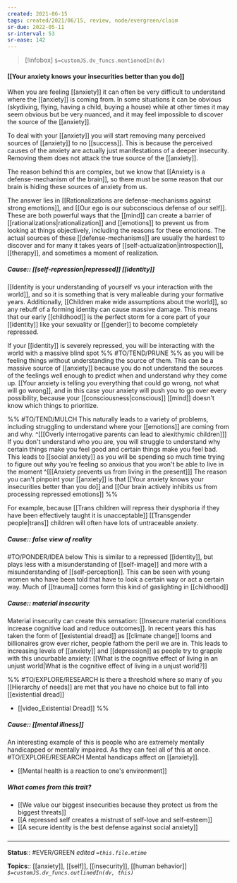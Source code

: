 ```yaml
---
created: 2021-06-15
tags: created/2021/06/15, review, node/evergreen/claim
sr-due: 2022-05-11
sr-interval: 53
sr-ease: 142
---
```

> [!infobox]
`$=customJS.dv_funcs.mentionedIn(dv)`

#### [[Your anxiety knows your insecurities better than you do]] 

When you are feeling [[anxiety]] it can often be very difficult to understand where the [[anxiety]] is coming from. In some situations it can be obvious (skydiving, flying, having a child, buying a house) while at other times it may seem obvious but be very nuanced, and it may feel impossible to discover the source of the [[anxiety]].

To deal with your [[anxiety]] you will start removing many perceived sources of [[anxiety]] to no [[success]]. This is because the perceived causes of the anxiety are actually just manifestations of a deeper insecurity. Removing them does not attack the true source of the [[anxiety]].

The reason behind this are complex, but we know that [[Anxiety is a defense-mechanism of the brain]], so there must be some reason that our brain is hiding these sources of anxiety from us.

The answer lies in
[[Rationalizations are defense-mechanisms against strong emotions]], and
[[Our ego is our subconscious defense of our self]].
These are both powerful ways that the [[mind]] can create a barrier of [[rationalizations|rationalization]] and [[emotions]] to prevent us from looking at things objectively, 
including the reasons for these emotions.
The actual sources of these [[defense-mechanisms]] are usually the hardest to discover
and for many it takes years of [[self-actualization|introspection]], [[therapy]], and sometimes a moment of realization.
 
##### Cause:: [[self-repression|repressed]] [[identity]]
 
[[Identity is your understanding of yourself vs your interaction with the world]], and so it is something that is very malleable during your formative years. 
Additionally, [[Children make wide assumptions about the world]],
so any rebuff of a forming identity can cause massive damage.
This means that our early [[childhood]] is the perfect storm for a core part of your [[identity]] like your sexuality or [[gender]] to become completely repressed.

If your [[identity]] is severely repressed, you will be interacting with the world with a massive blind spot 
%% #TO/TEND/PRUNE %% as you will be feeling things without understanding the source of them.
This can be a massive source of [[anxiety]] because you do not understand the sources of the feelings well enough to predict when and understand why they come up.
[[Your anxiety is telling you everything that could go wrong, not what will go wrong]],
and in this case your anxiety will push you to go over every possibility, 
because your [[consciousness|conscious]] [[mind]] doesn't know which things to prioritize.

%% #TO/TEND/MULCH 
This naturally leads to a variety of problems,
including struggling to understand where your [[emotions]] are coming from and why.
^[[[Overly interrogative parents can lead to alexithymic children]]]
If you don't understand who you are, you will struggle to understand why certain things make you feel good and certain things make you feel bad.
This leads to [[social anxiety]] as you will be spending so much time trying to figure out *why* you're feeling so anxious that you won't be able to live in the moment
^[[[Anxiety prevents us from living in the present]]]
The reason you can't pinpoint your [[anxiety]] is that
[[Your anxiety knows your insecurities better than you do]]
and [[Our brain actively inhibits us from processing repressed emotions]]
%%

For example, because [[Trans children will repress their dysphoria if they have been effectively taught it is unacceptable]] [[Transgender people|trans]] children will often have lots of untraceable anxiety. 

##### Cause:: false view of reality

#TO/PONDER/IDEA below
This is similar to a repressed [[identity]], but plays less with a misunderstanding of [[self-image]] and more with a misunderstanding of [[self-perception]].
This can be seen with young women who have been told that have to look a certain way or act a certain way.
Much of [[trauma]] comes form this kind of gaslighting in [[childhood]]

##### Cause:: material insecurity

Material insecurity can create this sensation: [[Insecure material conditions increase cognitive load and reduce outcomes]]. In recent years this has taken the form of [[existential dread]] as [[climate change]] looms and billionaires grow ever richer, people fathom the peril we are in. This leads to increasing levels of [[anxiety]] and [[depression]] as people try to grapple with this uncurbable anxiety: [[What is the cognitive effect of living in an unjust world|What is the cognitive effect of living in a unjust world?]]

%%
#TO/EXPLORE/RESEARCH is there a threshold where so many of you [[Hierarchy of needs]] are met that you have no choice but to fall into [[existential dread]]
- [[video_Existential Dread]]
%%

##### Cause:: [[mental illness]]

An interesting example of this is people who are extremely mentally handicapped or mentally impaired. As they can feel all of this at once.
#TO/EXPLORE/RESEARCH Mental handicaps affect on [[anxiety]]. 
- [[Mental health is a reaction to one's environment]]

##### What comes from this trait?

- [[We value our biggest insecurities because they protect us from the biggest threats]]
- [[A repressed self creates a mistrust of self-love and self-esteem]]
- [[A secure identity is the best defense against social anxiety]]

### <hr class="footnote"/>

**Status**:: #EVER/GREEN
*edited `=this.file.mtime`*

**Topics**:: [[anxiety]], [[self]], [[insecurity]], [[human behavior]]
*`$=customJS.dv_funcs.outlinedIn(dv, this)`*
